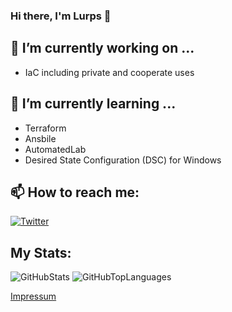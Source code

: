 ### Hi there, I'm Lurps 👋

## 🔭 I’m currently working on ...
- IaC including private and cooperate uses

## 🌱 I’m currently learning ...
- Terraform
- Ansbile
- AutomatedLab
- Desired State Configuration (DSC) for Windows

<!-- ## Technical Skills -->

<!-- ## 👯 I’m looking to collaborate on ... -->
<!-- ## 🤔 I’m looking for help with ... -->
<!-- ## 💬 Ask me about ... -->

## 📫 How to reach me:
<a href="https://twitter.com/thelurps">
  <img alt="Twitter" src="https://img.shields.io/badge/TheLurps-%231DA1F2.svg?style=for-the-badge&logo=Twitter&logoColor=white" />
</a>

<!-- ## 😄 Pronouns: he/his -->
<!-- ## ⚡ Fun fact: ... -->

## My Stats:
![GitHubStats](https://github-readme-stats.vercel.app/api?username=TheLurps)
![GitHubTopLanguages](https://github-readme-stats.vercel.app/api/top-langs/?username=TheLurps&layout=compact)
<!-- ![Wakatime](https://github-readme-stats.vercel.app/api/wakatime?username=TheLurps) -->

[Impressum](https://lurps.rocks/impressum/)
